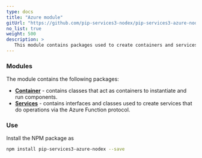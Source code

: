```yaml
---
type: docs
title: "Azure module"
gitUrl: "https://github.com/pip-services3-nodex/pip-services3-azure-nodex"
no_list: true
weight: 500
description: > 
   This module contains packages used to create containers and services that do operations via the Azure Function protocol.
---
```



### Modules

The module contains the following packages:

- [**Container**](containers) - contains classes that act as containers to instantiate and run components.
- [**Services**](services) - contains interfaces and classes used to create services that do operations via the Azure Function protocol.


### Use

Install the NPM package as
```bash
npm install pip-services3-azure-nodex --save
```
